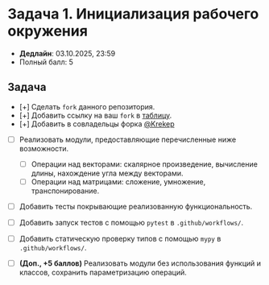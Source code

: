 # Задача 1. Инициализация рабочего окружения

* **Дедлайн**: 03.10.2025, 23:59
* Полный балл: 5

## Задача

- [+] Сделать `fork` данного репозитория.
- [+] Добавить ссылку на ваш `fork` в [таблицу](https://docs.google.com/spreadsheets/d/1h29GyiGds4PvkNSZqw_1VYGAAcFNKr0j-YzTJLWTHR4/edit?usp=sharing).
- [+] Добавить в совладельцы форка [@Krekep](https://github.com/Krekep)
- [ ] Реализовать модули, предоставляющие перечисленные ниже возможности.
  - [ ] Операции над векторами: скалярное произведение, вычисление длины, нахождение угла между векторами.
  - [ ] Операции над матрицами: сложение, умножение, транспонирование.
- [ ] Добавить тесты покрывающие реализованную функциональность.
- [ ] Добавить запуск тестов с помощью `pytest` в `.github/workflows/`.
- [ ] Добавить статическую проверку типов с помощью `mypy` в `.github/workflows/`.

- [ ] **(Доп., +5 баллов)** Реализовать модули без использования функций и классов,
сохранить параметризацию операций.
